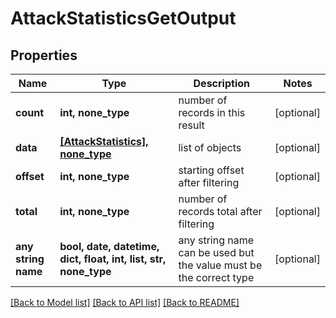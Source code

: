 # AttackStatisticsGetOutput


## Properties
Name | Type | Description | Notes
------------ | ------------- | ------------- | -------------
**count** | **int, none_type** | number of records in this result | [optional] 
**data** | [**[AttackStatistics], none_type**](AttackStatistics.md) | list of objects | [optional] 
**offset** | **int, none_type** | starting offset after filtering | [optional] 
**total** | **int, none_type** | number of records total after filtering | [optional] 
**any string name** | **bool, date, datetime, dict, float, int, list, str, none_type** | any string name can be used but the value must be the correct type | [optional]

[[Back to Model list]](../README.md#documentation-for-models) [[Back to API list]](../README.md#documentation-for-api-endpoints) [[Back to README]](../README.md)


